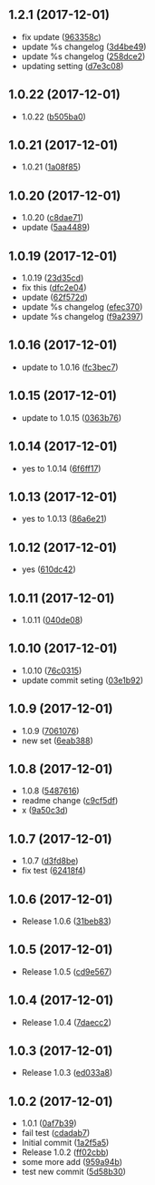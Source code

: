 <a name="1.2.1"></a>
## 1.2.1 (2017-12-01)

* fix update ([963358c](https://github.com/raidenz/changelog-test/commit/963358c))
* update %s changelog ([3d4be49](https://github.com/raidenz/changelog-test/commit/3d4be49))
* update %s changelog ([258dce2](https://github.com/raidenz/changelog-test/commit/258dce2))
* updating setting ([d7e3c08](https://github.com/raidenz/changelog-test/commit/d7e3c08))



<a name="1.0.22"></a>
## 1.0.22 (2017-12-01)

* 1.0.22 ([b505ba0](https://github.com/raidenz/changelog-test/commit/b505ba0))



<a name="1.0.21"></a>
## 1.0.21 (2017-12-01)

* 1.0.21 ([1a08f85](https://github.com/raidenz/changelog-test/commit/1a08f85))



<a name="1.0.20"></a>
## 1.0.20 (2017-12-01)

* 1.0.20 ([c8dae71](https://github.com/raidenz/changelog-test/commit/c8dae71))
* update ([5aa4489](https://github.com/raidenz/changelog-test/commit/5aa4489))



<a name="1.0.19"></a>
## 1.0.19 (2017-12-01)

* 1.0.19 ([23d35cd](https://github.com/raidenz/changelog-test/commit/23d35cd))
* fix this ([dfc2e04](https://github.com/raidenz/changelog-test/commit/dfc2e04))
* update ([62f572d](https://github.com/raidenz/changelog-test/commit/62f572d))
* update %s changelog ([efec370](https://github.com/raidenz/changelog-test/commit/efec370))
* update %s changelog ([f9a2397](https://github.com/raidenz/changelog-test/commit/f9a2397))



<a name="1.0.16"></a>
## 1.0.16 (2017-12-01)

* update to 1.0.16 ([fc3bec7](https://github.com/raidenz/changelog-test/commit/fc3bec7))



<a name="1.0.15"></a>
## 1.0.15 (2017-12-01)

* update to 1.0.15 ([0363b76](https://github.com/raidenz/changelog-test/commit/0363b76))



<a name="1.0.14"></a>
## 1.0.14 (2017-12-01)

* yes to 1.0.14 ([6f6ff17](https://github.com/raidenz/changelog-test/commit/6f6ff17))



<a name="1.0.13"></a>
## 1.0.13 (2017-12-01)

* yes to 1.0.13 ([86a6e21](https://github.com/raidenz/changelog-test/commit/86a6e21))



<a name="1.0.12"></a>
## 1.0.12 (2017-12-01)

* yes ([610dc42](https://github.com/raidenz/changelog-test/commit/610dc42))



<a name="1.0.11"></a>
## 1.0.11 (2017-12-01)

* 1.0.11 ([040de08](https://github.com/raidenz/changelog-test/commit/040de08))



<a name="1.0.10"></a>
## 1.0.10 (2017-12-01)

* 1.0.10 ([76c0315](https://github.com/raidenz/changelog-test/commit/76c0315))
* update commit seting ([03e1b92](https://github.com/raidenz/changelog-test/commit/03e1b92))



<a name="1.0.9"></a>
## 1.0.9 (2017-12-01)

* 1.0.9 ([7061076](https://github.com/raidenz/changelog-test/commit/7061076))
* new set ([6eab388](https://github.com/raidenz/changelog-test/commit/6eab388))



<a name="1.0.8"></a>
## 1.0.8 (2017-12-01)

* 1.0.8 ([5487616](https://github.com/raidenz/changelog-test/commit/5487616))
* readme change ([c9cf5df](https://github.com/raidenz/changelog-test/commit/c9cf5df))
* x ([9a50c3d](https://github.com/raidenz/changelog-test/commit/9a50c3d))



<a name="1.0.7"></a>
## 1.0.7 (2017-12-01)

* 1.0.7 ([d3fd8be](https://github.com/raidenz/changelog-test/commit/d3fd8be))
* fix test ([62418f4](https://github.com/raidenz/changelog-test/commit/62418f4))



<a name="1.0.6"></a>
## 1.0.6 (2017-12-01)

* Release 1.0.6 ([31beb83](https://github.com/raidenz/changelog-test/commit/31beb83))



<a name="1.0.5"></a>
## 1.0.5 (2017-12-01)

* Release 1.0.5 ([cd9e567](https://github.com/raidenz/changelog-test/commit/cd9e567))



<a name="1.0.4"></a>
## 1.0.4 (2017-12-01)

* Release 1.0.4 ([7daecc2](https://github.com/raidenz/changelog-test/commit/7daecc2))



<a name="1.0.3"></a>
## 1.0.3 (2017-12-01)

* Release 1.0.3 ([ed033a8](https://github.com/raidenz/changelog-test/commit/ed033a8))



<a name="1.0.2"></a>
## 1.0.2 (2017-12-01)

* 1.0.1 ([0af7b39](https://github.com/raidenz/changelog-test/commit/0af7b39))
* fail test ([cdadab7](https://github.com/raidenz/changelog-test/commit/cdadab7))
* Initial commit ([1a2f5a5](https://github.com/raidenz/changelog-test/commit/1a2f5a5))
* Release 1.0.2 ([ff02cbb](https://github.com/raidenz/changelog-test/commit/ff02cbb))
* some more add ([959a94b](https://github.com/raidenz/changelog-test/commit/959a94b))
* test new commit ([5d58b30](https://github.com/raidenz/changelog-test/commit/5d58b30))



